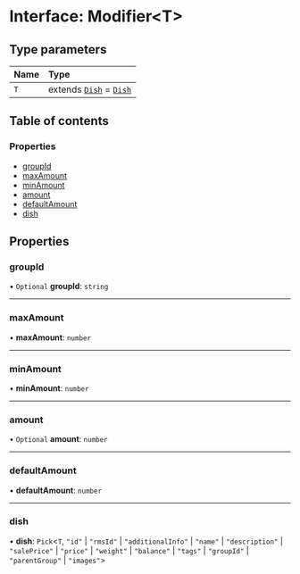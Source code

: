 # Interface: Modifier\<T\>

## Type parameters

| Name | Type |
| :------ | :------ |
| `T` | extends [`Dish`](Dish.md) = [`Dish`](Dish.md) |

## Table of contents

### Properties

- [groupId](Modifier.md#groupid)
- [maxAmount](Modifier.md#maxamount)
- [minAmount](Modifier.md#minamount)
- [amount](Modifier.md#amount)
- [defaultAmount](Modifier.md#defaultamount)
- [dish](Modifier.md#dish)

## Properties

### groupId

• `Optional` **groupId**: `string`

___

### maxAmount

• **maxAmount**: `number`

___

### minAmount

• **minAmount**: `number`

___

### amount

• `Optional` **amount**: `number`

___

### defaultAmount

• **defaultAmount**: `number`

___

### dish

• **dish**: `Pick`\<`T`, ``"id"`` \| ``"rmsId"`` \| ``"additionalInfo"`` \| ``"name"`` \| ``"description"`` \| ``"salePrice"`` \| ``"price"`` \| ``"weight"`` \| ``"balance"`` \| ``"tags"`` \| ``"groupId"`` \| ``"parentGroup"`` \| ``"images"``\>
